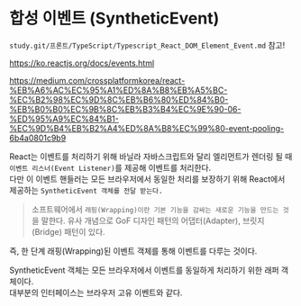# 합성 이벤트 (SyntheticEvent)

`study.git/프론트/TypeScript/Typescript_React_DOM_Element_Event.md` 참고!

https://ko.reactjs.org/docs/events.html

https://medium.com/crossplatformkorea/react-%EB%A6%AC%EC%95%A1%ED%8A%B8%EB%A5%BC-%EC%B2%98%EC%9D%8C%EB%B6%80%ED%84%B0-%EB%B0%B0%EC%9B%8C%EB%B3%B4%EC%9E%90-06-%ED%95%A9%EC%84%B1-%EC%9D%B4%EB%B2%A4%ED%8A%B8%EC%99%80-event-pooling-6b4a0801c9b9

React는 이벤트를 처리하기 위해 바닐라 자바스크립트와 달리 엘리먼트가 렌더링 될 때 `이벤트 리스너(Event Listener)`를 제공해 이벤트를 처리한다.  
다만 이 이벤트 핸들러는 모든 브라우저에서 동일한 처리를 보장하기 위해 React에서 제공하는 `SyntheticEvent 객체를 전달 받는다.`

> 소프트웨어에서 `래핑(Wrapping)이란 기본 기능을 감싸는 새로운 기능을 만드는 것`을 말한다. 유사 개념으로 GoF 디자인 패턴의 어댑터(Adapter), 브릿지(Bridge) 패턴이 있다.

즉, 한 단계 래핑(Wrapping)된 이벤트 객체를 통해 이벤트를 다루는 것이다.

SyntheticEvent 객체는 모든 브라우저에서 이벤트를 동일하게 처리하기 위한 래퍼 객체이다.  
대부분의 인터페이스는 브라우저 고유 이벤트와 같다.
